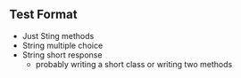 ## Test Format
- Just Sting methods
- String multiple choice
- String short response
	- probably writing a short class or writing two methods